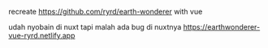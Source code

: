 recreate https://github.com/ryrd/earth-wonderer with vue

udah nyobain di nuxt tapi malah ada bug di nuxtnya
https://earthwonderer-vue-ryrd.netlify.app
